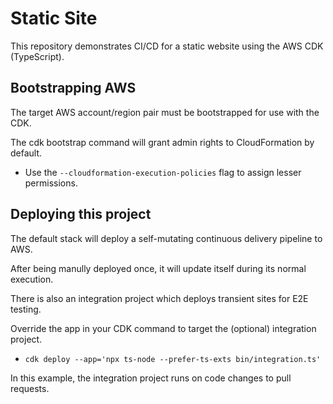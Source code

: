 # Static Site

This repository demonstrates CI/CD for a static website using the AWS CDK (TypeScript).


## Bootstrapping AWS

The target AWS account/region pair must be bootstrapped for use with the CDK.

The cdk bootstrap command will grant admin rights to CloudFormation by default.
- Use the `--cloudformation-execution-policies` flag to assign lesser permissions.


## Deploying this project

The default stack will deploy a self-mutating continuous delivery pipeline to AWS.

After being manully deployed once, it will update itself during its normal execution.

There is also an integration project which deploys transient sites for E2E testing.

Override the app in your CDK command to target the (optional) integration project.
- `cdk deploy --app='npx ts-node --prefer-ts-exts bin/integration.ts'`

In this example, the integration project runs on code changes to pull requests.
